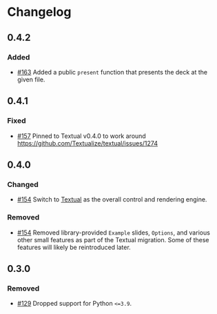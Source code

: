 # Changelog

## 0.4.2

### Added

- [#163](https://github.com/JoshKarpel/spiel/pull/163) Added a public `present` function that presents the deck at the given file.

## 0.4.1

### Fixed

- [#157](https://github.com/JoshKarpel/spiel/pull/157) Pinned to Textual v0.4.0 to work around https://github.com/Textualize/textual/issues/1274

## 0.4.0

### Changed

- [#154](https://github.com/JoshKarpel/spiel/pull/154) Switch to [Textual](https://textual.textualize.io/) as the overall control and rendering engine.

### Removed

- [#154](https://github.com/JoshKarpel/spiel/pull/154) Removed library-provided `Example` slides, `Options`, and various other small features
  as part of the Textual migration. Some of these features will likely be reintroduced later.

## 0.3.0

### Removed

- [#129](https://github.com/JoshKarpel/spiel/pull/129) Dropped support for Python `<=3.9`.
